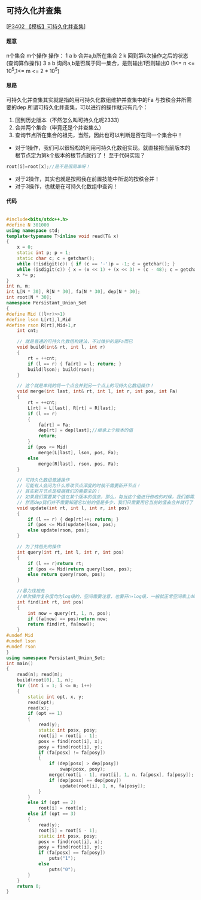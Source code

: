 ## 可持久化并查集
[[P3402 【模板】可持久化并查集](https://www.luogu.org/problem/P3402)]

#### 题意
n个集合 m个操作
操作：
1 a b 合并a,b所在集合
2 k 回到第k次操作之后的状态(查询算作操作)
3 a b 询问a,b是否属于同一集合，是则输出1否则输出0
(1<= n <= $10^{5}$,1<= m <= $2*10^{5}$)

#### 思路

可持久化并查集其实就是指的用可持久化数组维护并查集中的Fa
与按秩合并所需要的dep
所谓可持久化并查集，可以进行的操作就只有几个：
1. 回到历史版本（不然怎么叫可持久化呢2333）
2. 合并两个集合（毕竟还是个并查集么）
3. 查询节点所在集合的祖先，当然，因此也可以判断是否在同一个集合中！
* 对于1操作，我们可以很轻松的利用可持久化数组实现。就直接把当前版本的根节点定为第k个版本的根节点就行了！
至于代码实现？

```cpp
root[i]=root[x];//是不是很简单呀！
```
* 对于2操作，其实也就是按照我在前置技能中所说的按秩合并！
* 对于3操作，也就是在可持久化数组中查询！


#### 代码

```cpp

#include<bits/stdc++.h>
#define N 301000
using namespace std;
template<typename T>inline void read(T& x)
{
	x = 0;
	static int p; p = 1;
	static char c; c = getchar();
	while (!isdigit(c)) { if (c == '-')p = -1; c = getchar(); }
	while (isdigit(c)) { x = (x << 1) + (x << 3) + (c - 48); c = getchar(); }
	x *= p;
}
int n, m;
int L[N * 30], R[N * 30], fa[N * 30], dep[N * 30];
int root[N * 30];
namespace Persistant_Union_Set
{
#define Mid ((l+r)>>1)
#define lson L[rt],l,Mid
#define rson R[rt],Mid+1,r
	int cnt;

	// 就是普通的可持久化数组构建法，不过维护的是Fa而已
	void build(int& rt, int l, int r)
	{
		rt = ++cnt;
		if (l == r) { fa[rt] = l; return; }
		build(lson); build(rson);
	}

	// 这个就是单纯的将一个点合并到另一个点上的可持久化数组操作！
	void merge(int last, int& rt, int l, int r, int pos, int Fa)
	{
		rt = ++cnt;
		L[rt] = L[last], R[rt] = R[last];
		if (l == r)
		{
			fa[rt] = Fa;
			dep[rt] = dep[last];//继承上个版本的值
			return;
		}
		if (pos <= Mid)
			merge(L[last], lson, pos, Fa);
		else
			merge(R[last], rson, pos, Fa);
	}

	// 可持久化数组普通操作
	// 可能有人会问为什么修改节点深度的时候不需要新开节点！
	// 其实新开节点是根据我们的需要来的！
	// 如果我们需要某个值在某个版本的信息，那么，每当这个值进行修改的时候，我们都需要新添加一个节点，使得我们可以查到各个版本的值
	// 然而dep我们并不需要知道它以前的值是多少，我们只需要用它当前的值去合并就行了！
	void update(int rt, int l, int r, int pos)
	{
		if (l == r) { dep[rt]++; return; }
		if (pos <= Mid)update(lson, pos);
		else update(rson, pos);
	}

	// 为了找祖先的操作
	int query(int rt, int l, int r, int pos)
	{
		if (l == r)return rt;
		if (pos <= Mid)return query(lson, pos);
		else return query(rson, pos);
	}

	//暴力找祖先
	//单次操作复杂度均为log级的，空间需要注意，也要开n∗log级，一般就正常空间乘上40左右吧。
	int find(int rt, int pos)
	{
		int now = query(rt, 1, n, pos);
		if (fa[now] == pos)return now;
		return find(rt, fa[now]);
	}
#undef Mid
#undef lson
#undef rson
}
using namespace Persistant_Union_Set;
int main()
{
	read(n); read(m);
	build(root[0], 1, n);
	for (int i = 1; i <= m; i++)
	{
		static int opt, x, y;
		read(opt);
		read(x);
		if (opt == 1)
		{
			read(y);
			static int posx, posy;
			root[i] = root[i - 1];
			posx = find(root[i], x);
			posy = find(root[i], y);
			if (fa[posx] != fa[posy])
			{
				if (dep[posx] > dep[posy])
					swap(posx, posy);
				merge(root[i - 1], root[i], 1, n, fa[posx], fa[posy]);
				if (dep[posx] == dep[posy])
					update(root[i], 1, n, fa[posy]);
			}
		}
		else if (opt == 2)
			root[i] = root[x];
		else if (opt == 3)
		{
			read(y);
			root[i] = root[i - 1];
			static int posx, posy;
			posx = find(root[i], x);
			posy = find(root[i], y);
			if (fa[posx] == fa[posy])
				puts("1");
			else
				puts("0");
		}
	}
	return 0;
}

```